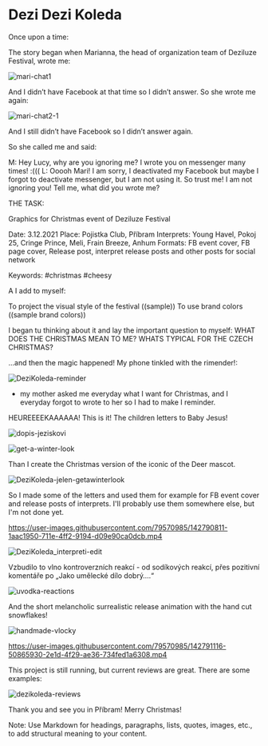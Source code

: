 # Dezi Dezi Koleda

Once upon a time:

The story began when Marianna, the head of organization team of Deziluze Festival, wrote me:

![mari-chat1](https://user-images.githubusercontent.com/79570985/142790559-d5f70208-f9c2-4e76-8427-6b2e40307238.png)

And I didn’t have Facebook at that time so I didn’t answer. So she wrote me again:

![mari-chat2-1](https://user-images.githubusercontent.com/79570985/142791170-6b5fa54b-de49-452e-b764-52fa7f9e4bde.png)


And I still didn’t have Facebook so I didn’t answer again. 

So she called me and said: 

M: Hey Lucy, why are you ignoring me? I wrote you on messenger many times! :(((
L: Ooooh Mari! I am sorry, I deactivated my Facebook but maybe I forgot to deactivate messenger, but I am not using it. So trust me! I am not ignoring you! Tell me, what did you wrote me?

THE TASK: 

Graphics for Christmas event of Deziluze Festival

Date: 3.12.2021
Place: Pojistka Club, Příbram 
Interprets: Young Havel, Pokoj 25, Cringe Prince, Meli, Frain Breeze, Anhum
Formats:
FB event cover, FB page cover, Release post, interpret release posts and other posts for social network

Keywords:
#christmas #cheesy

A I add to myself: 

To project the visual style of the festival ((sample))
To use brand colors ((sample brand colors))

I began tu thinking about it and lay the important question to myself: WHAT DOES THE CHRISTMAS MEAN TO ME? WHATS TYPICAL FOR THE CZECH CHRISTMAS? 

…and then the magic happened! My phone tinkled with the rimender!: 

![DeziKoleda-reminder](https://user-images.githubusercontent.com/79570985/142790772-2152f023-d076-4e8b-8cd4-23c1a9a95a07.jpg)

* my mother asked me everyday what I want for Christmas, and I everyday forgot to wrote to her so I had to make I reminder.

HEUREEEEKAAAAAA! This is it! The children letters to Baby Jesus!

![dopis-jeziskovi](https://user-images.githubusercontent.com/79570985/142942937-c3a5f342-915b-47f8-8394-3e6f0686a25c.jpg)

![get-a-winter-look](https://user-images.githubusercontent.com/79570985/142943004-b6addf2d-4b12-4fb3-b821-6db515bcb60e.gif)

Than I create the Christmas version of the iconic of the Deer mascot. 

![DeziKoleda-jelen-getawinterlook](https://user-images.githubusercontent.com/79570985/142943026-a0b51c7c-1c35-400a-ad11-ce0f32334c02.png)


So I made some of the letters and used them for example for FB event cover and release posts of interprets. I'll probably use them somewhere else, but I'm not done yet.

https://user-images.githubusercontent.com/79570985/142790811-1aac1950-711e-4ff2-9194-d09e90ca0dcb.mp4

![DeziKoleda_interpreti-edit](https://user-images.githubusercontent.com/79570985/142791262-c54cfd59-5e96-467b-bdfb-06a5a1200a14.png)


Vzbudilo to vlno kontroverzních reakcí - od sodíkových reakcí, přes pozitivní komentáře po „Jako umělecké dílo dobrý….“

![uvodka-reactions](https://user-images.githubusercontent.com/79570985/142791044-1d26f08b-69ce-49d5-82dd-e84fee40b8d8.png)


And the short melancholic surrealistic release animation with the hand cut snowflakes!

![handmade-vlocky](https://user-images.githubusercontent.com/79570985/142943727-8002fcba-e5a2-4c87-b722-1328346bb2ff.jpg)

https://user-images.githubusercontent.com/79570985/142791116-50865930-2e1d-4f29-ae36-734fed1a6308.mp4


This project is still running, but current reviews are great. There are some examples: 

![dezikoleda-reviews](https://user-images.githubusercontent.com/79570985/142790909-f74e0a5e-b8c3-4b70-b354-e9532f9faf18.png)


Thank you and see you in Příbram! Merry Christmas! 


Note: Use Markdown for headings, paragraphs, lists, quotes, images, etc., to add structural meaning to your content.
